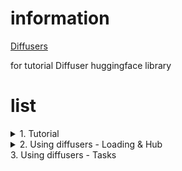 # information
[Diffusers](https://huggingface.co/docs/diffusers/index)

for tutorial Diffuser huggingface library

# list
<details>
<summary>1. Tutorial</summary>
<ul>
    <li> <A href="https://huggingface.co/docs/diffusers/using-diffusers/write_own_pipeline">1_understanding_pipeline.ipynb</A> </li>
    <li> <A href="https://huggingface.co/docs/diffusers/tutorials/basic_training">1_basic_training.ipynb </A></li>
</ul>
</details>

<details>
<summary>2. Using diffusers - Loading & Hub</summary>
<ul>
    <li> <A href="https://huggingface.co/docs/diffusers/using-diffusers/text-img2vid">2_image_to_video.ipynb</A> </li>
    <li><A href="https://huggingface.co/wangfuyun/AnimateLCM-I2V">AnimateLCM.ipynb</A></li>
</ul>
</details>
3. Using diffusers - Tasks
 